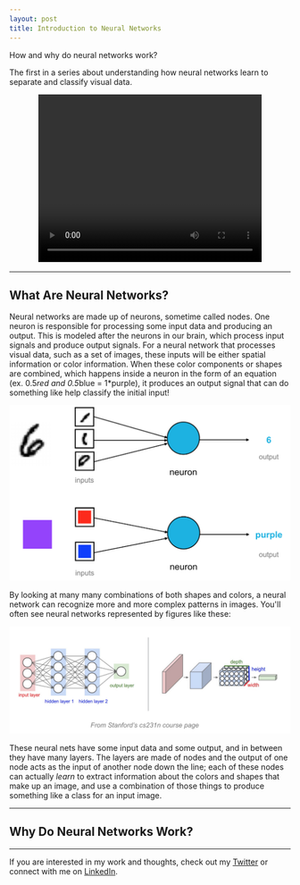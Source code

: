 ```yaml
---
layout: post
title: Introduction to Neural Networks
---
```


How and why do neural networks work?

The first in a series about understanding how neural networks learn to separate and classify visual data. 

<p align="center">
<video controls="controls" width="400" height="300" 
name="Video Name" src="/assets/intro_nn/neuron.mov"></video>
</p>

<!--more-->

---

## What Are Neural Networks?

Neural networks are made up of neurons, sometime called nodes. One neuron is responsible for processing some input data and producing an output. This is modeled after the neurons in our brain, which process input signals and produce output signals. For a neural network that processes visual data, such as a set of images, these inputs will be either spatial information or color information. When these color components or shapes are combined, which happens inside a neuron in the form of an equation (ex. 0.5*red and 0.5*blue = 1*purple), it produces an output signal that can do something like help classify the initial input!

<p align="center"> 
<img src="/assets/intro_nn/simple_nodes.png" alt="Images of shapes and colors that make up a handwritten 6 and the color purple, respectively." >
</p>

By looking at many many combinations of both shapes and colors, a neural network can recognize more and more complex patterns in images. You'll often see neural networks represented by figures like these:

<p align="center"> 
<img src="/assets/intro_nn/nn_example.png" alt="Two images of layers that make up neural networks." >
</p>

These neural nets have some input data and some output, and in between they have many layers. The layers are made of nodes and the output of one node acts as the input of another node down the line; each of these nodes can actually *learn* to extract information about the colors and shapes that make up an image, and use a combination of those things to produce something like a class for an input image.


---

## Why Do Neural Networks Work?




---

If you are interested in my work and thoughts, check out my [Twitter](https://twitter.com/cezannecam) or connect with me on [LinkedIn](https://www.linkedin.com/in/cezanne-camacho-422823b2/).


